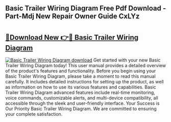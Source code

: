 ## Basic Trailer Wiring Diagram Free Pdf Download - Part-Mdj New Repair Owner Guide CxLYz

# <h2><a href="http://dfkj90k.blite.top/?on=Basic+Trailer+Wiring+Diagram">🔗Download New 👉🔴 Basic Trailer Wiring Diagram</a></h2>

[![Basic Trailer Wiring Diagram download](https://i.imgur.com/lujVjoI.png)](http://dfkj90k.blite.top/?on=Basic+Trailer+Wiring+Diagram)
Get started with your new Basic Trailer Wiring Diagram today! This user manual provides a detailed overview of the product's features and functionality. Before you begin using your Basic Trailer Wiring Diagram, please take a moment to read this manual carefully. It includes detailed instructions for setting up the product, as well as information on how to use its various features and capabilities. Basic Trailer Wiring Diagram advanced features include real-time monitoring, voice commands, customizable alerts, and multi-device compatibility, all accessible through the sleek and user-friendly interface. Your Success is Our Priority Basic Trailer Wiring Diagram. We are committed to ensuring your complete satisfaction.
